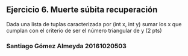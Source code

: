 ## Ejercicio 6. Muerte súbita recuperación
Dada una lista de tuplas caracterizada por (int x, int y) sumar los x que cumplan con el criterio de ser el número triangular de y (2 pts)
### Santiago Gómez Almeyda 20161020503
